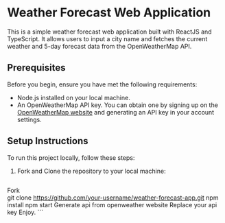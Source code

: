 # Weather Forecast Web Application

This is a simple weather forecast web application built with ReactJS and TypeScript. It allows users to input a city name and fetches the current weather and 5-day forecast data from the OpenWeatherMap API.

## Prerequisites

Before you begin, ensure you have met the following requirements:

- Node.js installed on your local machine.
- An OpenWeatherMap API key. You can obtain one by signing up on the [OpenWeatherMap website](https://openweathermap.org/) and generating an API key in your account settings.

## Setup Instructions

To run this project locally, follow these steps:

1. Fork and Clone the repository to your local machine:

   ```bash
Fork   
git clone https://github.com/your-username/weather-forecast-app.git
npm install
npm start
Generate api from openweather website
Replace your api key
Enjoy. ```
